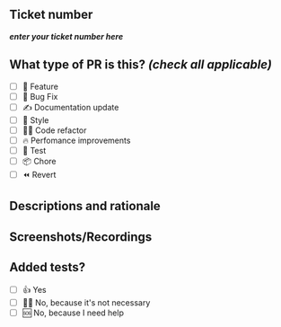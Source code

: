## Ticket number

**_enter your ticket number here_**

## What type of PR is this? _(check all applicable)_

- [ ] 🍕 Feature
- [ ] 🐜 Bug Fix
- [ ] ✍ Documentation update
- [ ] 🎨 Style
- [ ] 👨‍💻 Code refactor
- [ ] 🔥 Perfomance improvements
- [ ] 🧪 Test
- [ ] 📦 Chore
- [ ] ⏪ Revert

## Descriptions and rationale

## Screenshots/Recordings

## Added tests?

- [ ] 👍 Yes
- [ ] 🙅‍♂️ No, because it's not necessary
- [ ] 🆘 No, because I need help
